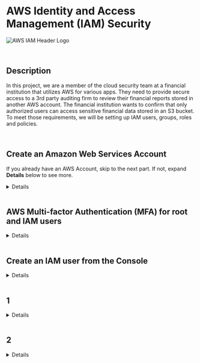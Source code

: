 # AWS Identity and Access Management (IAM) Security

![AWS IAM Header Logo](https://github.com/Manny-D/AWS-Security-Identity-and-Access-Management-IAM-/assets/99146530/64c5255b-957d-4136-9356-f5427f9ce4a4)

<br>

## Description 

In this project, we are a member of the cloud security team at a financial institution that utilizes AWS for various apps. They need to provide secure access to a 3rd party auditing firm to review their financial reports stored in another AWS account. The financial institution wants to confirm that only authorized users can access sensitive financial data stored in an S3 bucket. To meet those requirements, we will be setting up IAM users, groups, roles and policies. 

<br>

## Create an Amazon Web Services Account

If you already have an AWS Account, skip to the next part. If not, expand <b>Details</b> below to see more.
<details>
<summary>Details</summary>
 
<br>  

If you do not already have an AWS account, navigate to the following page to create one [https://aws.amazon.com/free](https://aws.amazon.com/free) and click on either Complete Signup or Create a Free Account.

![AWS Sign Up](https://github.com/Manny-D/Virtual-Private-Cloud-VPC/assets/99146530/60c3c592-9e8a-44d5-a7c8-74284d8cdc30)

When on the <b>Contact Information</b> page, select <b>Personal</b> for the Account type.
 
![Account Type](https://github.com/Manny-D/Virtual-Private-Cloud-VPC/assets/99146530/feaadbb9-de42-4ebb-b6c0-6901c0337891)

<b>Note</b>: you will be prompted to enter in credit card info. This is for identity verification and the card will only be charged if you exceed the Free Tier limits.

![CC](https://github.com/Manny-D/Virtual-Private-Cloud-VPC/assets/99146530/d31dd4ae-82db-4079-bdd0-c69649451c52)

Next you will be prompted to confirm your identity via a SMS code, then will be taken to the <b>Select a support plan</b> page, leave it at <b>Basic support - Free</b> and click <b>Complete sign up</b>.

![Free Tier](https://github.com/Manny-D/Virtual-Private-Cloud-VPC/assets/99146530/81256aff-4cfc-4697-8334-2cef1eef592c)

Sign up completed! Click on <b>Go to the AWS Management Console</b>.

![Sign up congrats](https://github.com/Manny-D/Virtual-Private-Cloud-VPC/assets/99146530/d60ae22b-4e1d-4235-9b3d-f30a36ec67aa)

Login to the AWS Management Console using the (default) <b>Root user</b> option. 

![Root user](https://github.com/Manny-D/Virtual-Private-Cloud-VPC/assets/99146530/f25d606b-96dd-42d9-85b3-a845951d3244)
</details>

<br>

## AWS Multi-factor Authentication (MFA) for root and IAM users

<details>
<summary>Details</summary>

<br>

When creating a new AWS account, the intial user provsioned is the root user. It is a best practice to not use this account for daily tasks because if it gets compromised, you will likely loose access to the account, among other things! We should create another user with full admin privileges. However, for the purposes of this section of the project, we will continue using the root user and secure it with another of layer of protection by enabling AWS MFA. 

<br>

Start by clicking on your Account name (towards the top right) -> click on <b>Security credentials</b>:

![Security credentials](https://github.com/Manny-D/AWS-Security-Identity-and-Access-Management-IAM-/assets/99146530/8349a51b-6ca5-42aa-bb16-199ee1bfaf87)

Click <b>Assign MFA</b>:

![Assign MFA](https://github.com/Manny-D/AWS-Security-Identity-and-Access-Management-IAM-/assets/99146530/e52a2f1c-2f33-467f-bcbd-696b8065b4e3)

Enter a <b>Device name</b> - ex. AWSIAMProject

![Select MFA device](https://github.com/Manny-D/AWS-Security-Identity-and-Access-Management-IAM-/assets/99146530/c21095d3-a549-440c-98f2-db5c4b456049)

In the next section, <b>MFA device</b>, leave it at <b>Authenticator app</b> and click <b>Next</b>. 

![MFA Device](https://github.com/Manny-D/AWS-Security-Identity-and-Access-Management-IAM-/assets/99146530/d4967607-6ffa-4717-a20b-f023a315eee2)

On the <b>Set up device</b> page:

![Authenticator app](https://github.com/Manny-D/AWS-Security-Identity-and-Access-Management-IAM-/assets/99146530/34365c25-9891-4804-9dbf-48bd41596b1d)

- If you don't have an authenticator app, click on the [See a list of compatible applications](https://aws.amazon.com/iam/features/mfa/?audit=2019q1) link to obtain one.
- Click on <b>Show secret key</b> and scan the QR code that appears with the app you're using.
- The app provides codes one at a time. Enter the first one in the <b>MFA code 1</b> field.
- When it updates, enter the new one in the <b>MFA code 2</b> field.
- Press <b>Add MFA</b>. 

All set.

![My security credentials](https://github.com/Manny-D/AWS-Security-Identity-and-Access-Management-IAM-/assets/99146530/1db7ecc7-6574-4721-829d-9f836b4a81f4)

Now logout of your account, then log back in to test AWS MFA with your root user account. 

![MFA code login](https://github.com/Manny-D/AWS-Security-Identity-and-Access-Management-IAM-/assets/99146530/e79d5910-1968-4a3c-916c-7ba5608837ed)

</details>
 
<br>  

## Create an IAM user from the Console

<details>
<summary>Details</summary>

<br>

To align with the best security practice of least privilege, we will now create an IAM user with admin privileges to use for the remainder of the project, instead of the root user. 

<br>

From the AWS Console search bar, type IAM and click on <b>IAM</b>.

![IAM Service](https://github.com/Manny-D/Identity-and-Access-Management-IAM-Security/assets/99146530/a355e551-3137-43ee-bdd8-8437a58984a0)

This account doesn't have any users yet. So lets add one.

![IAM Dashboard](https://github.com/Manny-D/Identity-and-Access-Management-IAM-Security/assets/99146530/8392686f-a336-4dbc-9154-de2ccd759886)

On the left pane, under <b>Access management</b>, click on <b>Users</b> and on the next page, click on <b>Create user</b>.

![Create user](https://github.com/Manny-D/Identity-and-Access-Management-IAM-Security/assets/99146530/1fb7daef-a7d0-40c0-b1fc-6ab0f48be16b)

On the <b>Specify user details</b> page, under <b>User details</b>, do the following:

![Specifiy User Details ](https://github.com/Manny-D/Identity-and-Access-Management-IAM-Security/assets/99146530/5bfd13f7-82f4-432f-a5fd-5369476b891a)

- <b>User name</b>: <b>SecurityTeamAdmin</b>
- <b>Provide user access to to the AWS Management Console - optional</b>: tick the box
- <b>Are you providing console access to a person?</b>: tick the <b>I want to create an IAM user</b> radio button
- <b>Console password</b>: (create a password and take note of it)
- <b>User must create a new password at next sign-in - Recommended</b>: uncheck this box
     - this is a best practice and should be used under normal circumstances
- Click <b>Next</b>

<br>

On the <b>Set permissions</b> page, tick the <b>Attach policies directly</b> radio button.

![Set permissions](https://github.com/Manny-D/Identity-and-Access-Management-IAM-Security/assets/99146530/a5da3735-87e8-426c-82dd-00ec3fa5ab56)

Under <b>Permissions policies</b>, select the following:
- <b>AdministratorAccess</b>

![Admin Access](https://github.com/Manny-D/Identity-and-Access-Management-IAM-Security/assets/99146530/a16b9791-5a82-490b-af23-20961f516022)

- <b>AWSAccountManagementFullAccess</b> and <b>IAMUserChangePassword</b> (it's faster to search for and add them), then click <b>Next</b>.

![AWS Account Mgmt Full Access](https://github.com/Manny-D/Identity-and-Access-Management-IAM-Security/assets/99146530/d4266e98-c03f-4c23-afd8-8ccb0cb1f052)

Review your settings and click <b>Create user</b>.

![Review and create user](https://github.com/Manny-D/Identity-and-Access-Management-IAM-Security/assets/99146530/d37df096-e9a0-4a73-be7d-6016ed782fdc)

Once created, be sure to note the <b>Console sign-in URL</b>, as we'll be using this to login to the AWS Console moving forward.  

![User created](https://github.com/Manny-D/Identity-and-Access-Management-IAM-Security/assets/99146530/56f8c6a4-faab-4adf-81e5-2757d279fc83)

Test the login of the new IAM user to confirm it's working.

![IAM user test login](https://github.com/Manny-D/Identity-and-Access-Management-IAM-Security/assets/99146530/eca22b59-8c09-4e7d-81b2-4542eb625a6f)

Once logged in, you should notice the user name has changed (see top right of the AWS Console).

![IAM user closeup](https://github.com/Manny-D/Identity-and-Access-Management-IAM-Security/assets/99146530/b82791fb-fd66-48ad-a164-9b9a14acb0a9)

![New IAM user login](https://github.com/Manny-D/Identity-and-Access-Management-IAM-Security/assets/99146530/18437b17-96d6-45cb-952f-c69b83ce0c85)



<br>

</details>
 
<br>



## 1

<details>
<summary>Details</summary>

<br>

</details>
 
<br>


## 2

<details>
<summary>Details</summary>

<br>

</details>
 
<br>
